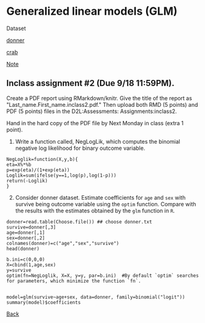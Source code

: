 # Generalized linear models (GLM)

Dataset

[donner](https://app.box.com/s/4511synp42q9nzntzpspojclwr20ivm1)

[crab](https://app.box.com/s/456boimp1otj0gp096ndfxxlwh7601u3)

[Note](https://younghhk.github.io/STAT_COMP/M2_GLM.html#1)

## Inclass assignment #2 (Due 9/18 11:59PM).


Create a PDF report using RMarkdown/knitr. Give the title of the report as "Last_name.First_name.inclass2.pdf."
Then upload both RMD (5 points) and PDF (5 points) files in the D2L:Assessments: Assignments:inclass2.

Hand in the hard copy of the PDF file by Next Monday in class (extra 1 point).


1. Write a function called, NegLogLik, which computes the binomial negative log likelihood for binary outcome variable.
 
```{r}
NegLoglik=function(X,y,b){
eta=X%*%b
p=exp(eta)/(1+exp(eta))
Loglik=sum(ifelse(y==1,log(p),log(1-p)))
return(-Loglik)
}
```
2. Consider donner dataset. Estimate coefficients for `age` and `sex` with survive being outcome variable using the `optim` function. Compare with the results with the estimates obtained by the `glm` function in `R`.

```
donner=read.table(Choose.file()) ## choose donner.txt
survive=donner[,3]
age=donner[,1]
sex=donner[,2]
colnames(donner)=c("age","sex","survive")
head(donner)

b.ini=c(0,0,0)
X=cbind(1,age,sex)
y=survive
optim(fn=NegLoglik, X=X, y=y, par=b.ini)  #By default `optim` searches for parameters, which minimize the function `fn`.


model=glm(survive~age+sex, data=donner, family=binomial("logit"))
summary(model)$coefficients

```


[Back](https://github.com/younghhk/STAT_COMP/)



